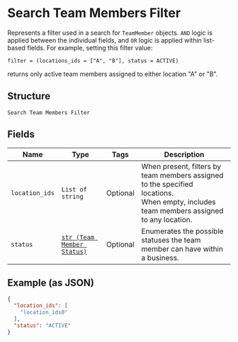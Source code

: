 
# Search Team Members Filter

Represents a filter used in a search for `TeamMember` objects. `AND` logic is applied
between the individual fields, and `OR` logic is applied within list-based fields.
For example, setting this filter value:

```
filter = (locations_ids = ["A", "B"], status = ACTIVE)
```

returns only active team members assigned to either location "A" or "B".

## Structure

`Search Team Members Filter`

## Fields

| Name | Type | Tags | Description |
|  --- | --- | --- | --- |
| `location_ids` | `List of string` | Optional | When present, filters by team members assigned to the specified locations.<br>When empty, includes team members assigned to any location. |
| `status` | [`str (Team Member Status)`](/doc/models/team-member-status.md) | Optional | Enumerates the possible statuses the team member can have within a business. |

## Example (as JSON)

```json
{
  "location_ids": [
    "location_ids0"
  ],
  "status": "ACTIVE"
}
```

